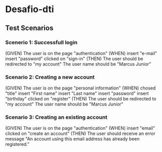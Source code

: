 # Desafio-dti 
## Test Scenarios 

### Scenerio 1: Successfull login
(GIVEN)
The user is on the page "authentication"
(WHEN) 
insert "e-mail"
insert "password"
clicked on "sign-in"
(THEN) 
The user should be redirected to "my account"
The user name should be "Marcus Junior"

### Scenario 2: Creating a new account

(GIVEN) 
The user is on the page "personal information"
(WHEN) 
chosed "title"
insert "First name"
insert "Last name"
insert "password"
insert "birthday"
clicked on "register"
(THEN) 
The user should be redirected to "my account"
The user name should be "Marcus Junior" 

### Scenario 3:  Creating an existing account 

(GIVEN)
The user is on the page "authentication"
(WHEN)
insert "email"
clicked on "create an account"
(THEN)
The user should receive an error message "An account using this email address has already been registered." 
